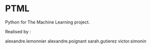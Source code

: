# PTML

Python for The Machine Learning project.

Realised by :

alexandre.lemonnier
alexandre.poignant
sarah.gutierez
victor.simonin
